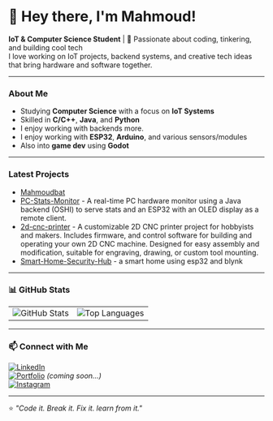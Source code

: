 # 👋 Hey there, I'm Mahmoud!

**IoT & Computer Science Student** | 🚀 Passionate about coding, tinkering, and building cool tech  
I love working on IoT projects, backend systems, and creative tech ideas that bring hardware and software together.

---

###  About Me

-  Studying **Computer Science** with a focus on **IoT Systems**
-  Skilled in **C/C++**, **Java**, and **Python**
-  I enjoy working with backends more.
-  I enjoy working with **ESP32**, **Arduino**, and various sensors/modules
-  Also into **game dev** using **Godot**

---

###  Latest Projects

<!-- LATEST_REPOS:START -->
- [Mahmoudbat](https://github.com/Mahmoudbat/Mahmoudbat)
- [PC-Stats-Monitor](https://github.com/Mahmoudbat/PC-Stats-Monitor) - A real-time PC hardware monitor using a Java backend (OSHI) to serve stats and an ESP32 with an OLED display as a remote client.
- [2d-cnc-printer](https://github.com/Mahmoudbat/2d-cnc-printer) - A customizable 2D CNC printer project for hobbyists and makers. Includes  firmware, and control software for building and operating your own 2D CNC machine. Designed for easy assembly and modification, suitable for engraving, drawing, or custom tool mounting.
- [Smart-Home-Security-Hub](https://github.com/Mahmoudbat/Smart-Home-Security-Hub) - a smart home using esp32 and blynk
<!-- LATEST_REPOS:END -->


---

### 📊 GitHub Stats

<table>
  <tr>
    <td><img src="https://github-readme-stats.vercel.app/api?username=Mahmoudbat&show_icons=true&theme=github_dark" alt="GitHub Stats" /></td>
    <td><img src="https://github-readme-stats.vercel.app/api/top-langs/?username=Mahmoudbat&layout=compact&theme=github_dark" alt="Top Languages" /></td>
  </tr>
</table>

---

### 📫 Connect with Me

[![LinkedIn](https://img.shields.io/badge/LinkedIn-0077B5?logo=linkedin&logoColor=white)](https://www.linkedin.com/in/mahmoud-bataineh-877313326/)  
[![Portfolio](https://img.shields.io/badge/Portfolio-000000?logo=About.me&logoColor=white)](#) *(coming soon...)*   
[![Instagram](https://img.shields.io/badge/Instagram-E4405F?logo=instagram&logoColor=white)](https://www.instagram.com/mahbat.9/)

---

⭐️ *"Code it. Break it. Fix it. learn from it."*
